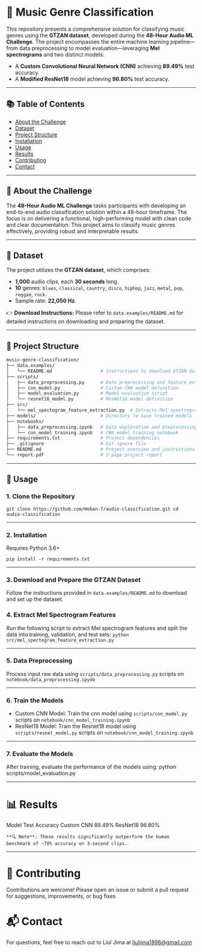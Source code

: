 # 🎵 Music Genre Classification

This repository presents a comprehensive solution for classifying music genres using the **GTZAN dataset**, developed during the **48-Hour Audio ML Challenge**. The project encompasses the entire machine learning pipeline—from data preprocessing to model evaluation—leveraging **Mel spectrograms** and two distinct models:

- A **Custom Convolutional Neural Network (CNN)** achieving **89.49%** test accuracy.
- A **Modified ResNet18** model achieving **96.80%** test accuracy.

---

## 📚 Table of Contents

- [About the Challenge](#-about-the-challenge)
- [Dataset](#-dataset)
- [Project Structure](#-project-structure)
- [Installation](#-installation)
- [Usage](#-usage)
- [Results](#-results)
- [Contributing](#-contributing)
- [Contact](#-contact)

---

## 🏁 About the Challenge

The **48-Hour Audio ML Challenge** tasks participants with developing an end-to-end audio classification solution within a 48-hour timeframe. The focus is on delivering a functional, high-performing model with clean code and clear documentation. This project aims to classify music genres effectively, providing robust and interpretable results.

---

## 🎼 Dataset

The project utilizes the **GTZAN dataset**, which comprises:

- **1,000** audio clips, each **30 seconds** long.
- **10** genres: `blues`, `classical`, `country`, `disco`, `hiphop`, `jazz`, `metal`, `pop`, `reggae`, `rock`.
- Sample rate: **22,050 Hz**.

👉 **Download Instructions:** Please refer to `data.examples/README.md` for detailed instructions on downloading and preparing the dataset.

---

## 📁 Project Structure

```bash
music-genre-classification/
├── data.examples/
│   └── README.md                  # Instructions to download GTZAN dataset
├── scripts/
│   ├── data_preprocessing.py      # Data preprocessing and feature extraction
│   ├── cnn_model.py               # Custom CNN model definition
│   ├── model_evaluation.py        # Model evaluation script
│   └── resnet18_model.py          # ResNet18 model definition
├── src/
│   └── mel_spectogram_feature_extraction.py  # Extracts Mel spectrogram features
├── models/                        # Directory to save trained models
├── notebooks/
│   ├── data_preprocessing.ipynb   # Data exploration and preprocessing
│   └── cnn_model_training.ipynb   # CNN model training notebook
├── requirements.txt               # Project dependencies
├── .gitignore                     # Git ignore file
├── README.md                      # Project overview and instructions
└── report.pdf                     # 2-page project report
```

---


## 🚀 Usage
### 1. Clone the Repository

`git clone https://github.com/Heban-7/audio-classification.git
cd audio-classification
`

---

### 2. Installation
Requires Python 3.6+

`pip install -r requirements.txt`

---

### 3. Download and Prepare the GTZAN Dataset
Follow the instructions provided in `data.examples/README.md` to download and set up the dataset.

### 4. Extract Mel Spectrogram Features
Run the following script to extract Mel spectrogram features and split the data into training, validation, and test sets:
`python src/mel_spectogram_feature_extraction.py
`

---

### 5. Data Preprocessing 
Process input raw data using `scripts/data_preprocessing.py` scripts on `notebook/data_preprocessing.ipynb`

---

### 6. Train the Models
* Custom CNN Model:
  Train the cnn model using `scripts/cnn_model.py` scripts on `notebook/cnn_model_training.ipynb`
* ResNet18 Model:
  Train the Resnet18 model using `scripts/resnet_model.py` scripts on `notebook/cnn_model_training.ipynb`

---

### 7. Evaluate the Models
After training, evaluate the performance of the models using:
python scripts/model_evaluation.py

---

# 📊 Results

Model	Test Accuracy
Custom CNN	89.49%
ResNet18	96.80%

`**🔍 Note**: These results significantly outperform the human benchmark of ~70% accuracy on 3-second clips.`

---

# 🤝 Contributing

Contributions are welcome! Please open an issue or submit a pull request for suggestions, improvements, or bug fixes

# 📬 Contact

For questions, feel free to reach out to Liul Jima at liuljima1896@gmail.com
